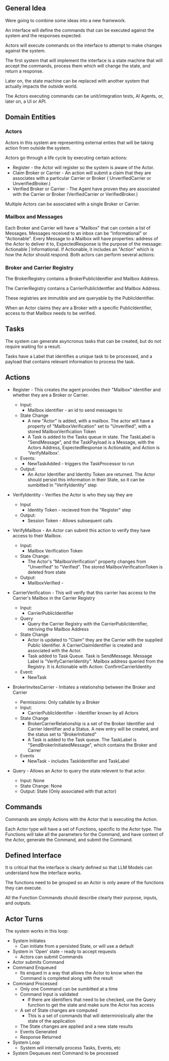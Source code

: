 
## General Idea

Were going to combine some ideas into a new framework.

An interface will define the commands that can be executed against the system and the responses expected.

Actors will execute commands on the interface to attempt to make changes against the system.

The first system that will implement the interface is a state machine that will accept the commands, process them which will change the state, and return a response.

Later on, the state machine can be replaced with another system that actually impacts the outside world.

The Actors executing commands can be unit/integration tests, AI Agents, or, later on, a UI or API.

## Domain Entities

### Actors

Actors in this system are representing external enties that will be taking action from outside the system.

Actors go through a life cycle by executing certain actions:
* Register - the Actor will register so the system is aware of the Actor.
* Claim Broker or Carrier - An action will submit a claim that they are associates with a particular Carrier or Broker ( UnverifiedCarrier or UnverifiedBroker.)
* Verified Broker or Carrier - The Agent have proven they are associated with the Carrier or Broker (VerifiedCarrier or VerifiedBroker.)

Multiple Actors can be associated with a single Broker or Carrier.

### Mailbox and Messages

Each Broker and Carrier will have a "Mailbox" that can contain a list of Messages. Messages received to an inbox can be "Informational" or "Actionable".
Every Message to a Mailbox will have properties: address of the Actor to deliver it to, ExpectedResponse is the purpose of the message: Actionable | Informational. If Actionable, it includes an "Action" which is how the Actor should respond. 
Both actors can perform several actions:

### Broker and Carrier Registry

The BrokerRegistry contains a BrokerPublicIdentfier and Mailbox Address.

The CarrierRegistry contains a CarrierPublicIdentfier and Mailbox Address.

These registries are immutible and are queryable by the PublicIdentifier.

When an Actor claims they are a Broker with a specific PublicIdentifier, access to that Mailbox needs to be verified.

## Tasks

The system can generate asyncronus tasks that can be created, but do not require waiting for a result.

Tasks have a Label that identifies a unique task to be processed, and a payload that contains relevant information to process the task.

## Actions

* Register - This creates the agent provides their "Mailbox" identifier and whether they are a Broker or Carrier. 
  * Input:
    * Mailbox identifier - an id to send messages to
  * State Change
    * A new "Actor" is added, with a mailbox. The actor will have a property of "MailboxVerification" set to "Unverified", with a stored MailboxVerification Token
    * A Task is added to the Tasks queue in state. The TaskLabel is "SendMessage", and the TaskPayload is a Message, with the Actors Address, ExpectedResponse is Actionable, and Action is 'VerifyMailbox'.
  * Events:
    * NewTaskAdded - triggers the TaskProcessor to run
  * Output:
    * An Actor Identifier and Identity Token are returned. The Actor should persist this information in their State, so it can be sumbitted in "VerifyIdentity" step
* VerifyIdentity - Verifies the Actor is who they say they are
  * Input
    * Identity Token - recieved from the "Register" step
  * Output:
    * Session Token - Allows subsequent calls
* VerifyMailbox - An Actor can submit this action to verify they have access to their Mailbox.
  * Input:
    * Mailbox Verification Token
  * State Change:
    * The Actor's "MailboxVerification" property changes from "Unverified" to "Verified". The stored MailboxVerificationToken is deleted from state 
  * Output:
    * MailboxVerified - 
* CarrierVerification - This will verify that this carrier has access to the Carrier's Mailbox in the Carrier Registry
  * Input:
    * CarrierPublicIdentifier
  * Query
    * Query the Carrier Registry with the CarrierPublicIdentifier, retriving the Mailbox Address
  * State Change
    * Actor is updated to "Claim" they are the Carrier with the supplied Public Identifier. A CarrierClaimIdentifier is created and associated with the Actor.
    * Task added to Task Queue. Task is SendMessage. Message Label is "VerifyCarrierIdentity". Mailbox address queried from the Registry. It is Actionable with Action: ConfirmCarrierIdentity
  * Event:
    * NewTask
* BrokerInvitesCarrier - Initiates a relationship between the Broker and Carrier
  * Permissions: Only callable by a Broker
  * Input:
    * CarrierPublicIdentifier - Identifier known by all Actors
  * State Change
    * BrokerCarrierRelationship is a set of the Broker Identifier and Carrier Identifier and a Status. A new entry will be created, and the status set to "BrokerInitiated"
    * A Task is added to the Task queue. The TaskLabel is "SendBrokerInitiatedMessage", which contains the Broker and Carrer
  * Events
    * NewTask - includes TaskIdentifier and TaskLabel

* Query - Allows an Actor to query the state relevent to that actor.
  * Input: None
  * State Change: None
  * Output: State (Only associated with that actor)

## Commands

Commands are simply Actions with the Actor that is executing the Action.

Each Actor type will have a set of Functions, specific to the Actor type. The Functions will take all the parameters for the Command, and have context of the Actor, generate the Command, and submit the Command.

## Defined Interface

It is critical that the interface is clearly defined so that LLM Models can understand how the interface works.

The functions need to be grouped so an Actor is only aware of the functions they can execute.

All the Function Commands should describe clearly their purpose, inputs, and outputs.


## Actor Turns

The system works in this loop:

* System Initiates
  * Can initiate from a persisted State, or will use a default
* System in 'Open' state - ready to accept requests
  * Actors can submit Commands
* Actor submits Command
* Command Enqueued
  * Its enqued in a way that allows the Actor to know when the Command is completed along with the result
* Command Processed
  * Only one Command can be sumbitted at a time
  * Command Input is validated
    * If there are identifiers that need to be checked, use the Query function to get the state and make sure the Actor has access
  * A set of State changes are computed
    * This is a set of commands that will deterministically alter the state of the application
  * The State changes are applied and a new state results
  * Events Generated
  * Response Returned
* System Loop
  * System will internally process Tasks, Events, etc
* System Dequeues next Command to be processed

